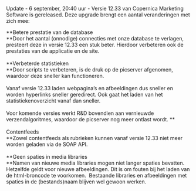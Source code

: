 Update - 6 september, 20:40 uur - Versie 12.33 van Copernica Marketing
Software is gereleased. Deze upgrade brengt een aantal veranderingen met
zich mee:

**Betere prestatie van de database\
**Door het aantal (onnodige) connecties met onze database te verlagen,
presteert deze in versie 12.33 een stuk beter. Hierdoor verbeteren ook
de prestaties van de applicatie en de site.  \
\
**Verbeterde statistieken\
**Door scripts te verbeteren, is de druk op de picserver afgenomen,
waardoor deze sneller kan functioneren. \
\
Vanaf versie 12.33 laden webpagina’s en afbeeldingen dus sneller en
worden hyperlinks sneller geredirect. Ook gaat het laden van het
statistiekenoverzicht vanaf dan sneller. \
\
Voor komende versies werkt R&D bovendien aan vernieuwde
verzendalgoritmes, waardoor de picserver nog meer ontlast wordt. **\
\
Contentfeeds \
**Zowel contentfeeds als rubrieken kunnen vanaf versie 12.33 niet meer
worden geladen via de SOAP API. \
\
**Geen spaties in media libraries\
**Namen van nieuwe media libraries mogen niet langer spaties bevatten.
Hetzelfde geldt voor nieuwe afbeeldingen. Dit is om fouten bij het laden
van de html-broncode te voorkomen.  Bestaande libraries en afbeeldingen
met spaties in de (bestands)naam blijven wel gewoon werken.
